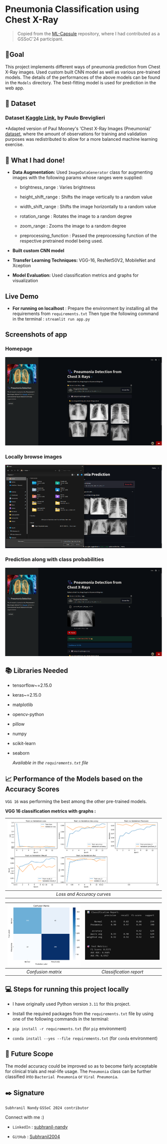 # Pneumonia Classification using Chest X-Ray

> Copied from the [ML-Capsule](https://github.com/Niketkumardheeryan/ML-CaPsule) repository, where I had contributed as a GSSoC'24 participant.

## 🎯Goal

This project implements different ways of pneumonia prediction from Chest X-Ray images. Used custom built CNN model as well as various pre-trained models. The details of the performances of the above models can be found in the `Models` directory. The best-fitting model is used for prediction in the web app.

## 🧵 **Dataset**

### Dataset [Kaggle Link](https://www.kaggle.com/datasets/pcbreviglieri/pneumonia-xray-images/data), by Paulo Breviglieri

\*Adapted version of Paul Mooney's 'Chest X-Ray Images (Pneumonia)' [dataset](https://www.kaggle.com/paultimothymooney/chest-xray-pneumonia), where the amount of observations for training and validation purposes was redistributed to allow for a more balanced machine learning exercise.

## 🧮 **What I had done!**

- **Data Augmentation:** Used `ImageDataGenerator` class for augmenting images with the following params whose ranges were supplied:

  - brightness_range : Varies brightness
  - height_shift_range : Shifts the image vertically to a random value
  - width_shift_range : Shifts the image horizontally to a random value
  - rotation_range : Rotates the image to a random degree
  - zoom_range : Zooms the image to a random degree

  - preprocessing_function : Passed the preprocessing function of the respective pretrained model being used.

- **Built custom CNN model**
- **Transfer Learning Techniques:** VGG-16, ResNet50V2, MobileNet and Xception

- **Model Evaluation:** Used classification metrics and graphs for visualization

## Live Demo

- **For running on localhost** : Prepare the environment by installing all the requirements from `requirements.txt`
  Then type the following command in the terminal : `streamlit run app.py`

## Screenshots of app

### Homepage

![Homepage](./Images/Homepage.png)

### Locally browse images

![Browse](./Images/Browse.png)

### Prediction along with class probabilities

![Prediction](./Images/Prediction.png)

## 📚 **Libraries Needed**

- tensorflow~=2.15.0
- keras~=2.15.0
- matplotlib
- opencv-python
- pillow
- numpy
- scikit-learn
- seaborn

  _Available in the `requirements.txt` file_

## 📈 **Performance of the Models based on the Accuracy Scores**

`VGG 16` was performing the best among the other pre-trained models.

**VGG 16 classification metrics with graphs :**

| ![graphs_VGG16](./Images/curves_vgg16.png) |
| :----------------------------------------: |
|         _Loss and Accuracy curves_         |

| ![CM_VGG16](./Images/confusion_matrix_vgg16.png) | ![Report_VGG16](./Images/report_vgg16.png) |
| :----------------------------------------------: | :----------------------------------------: |
|                _Confusion matrix_                |          _Classification report_           |

## 💻 **Steps for running this project locally**

- I have originally used Python version `3.11` for this project.

- Install the required packages from the `requirements.txt` file by using one of the following commands in the terminal:

- `pip install -r requirements.txt` (for `pip` environment)

- `conda install --yes --file requirements.txt` (for `conda` environment)

## 📢 **Future Scope**

The model accuracy could be improved so as to become fairly acceptable for clinical trials and real-life usage.
The `Pneumonia` class can be further classified into `Bacterial Pneumonia` or `Viral Pneumonia`.

## ✒️ **Signature**

`Subhranil Nandy` `GSSoC 2024 contributor`

Connect with me :)

- `LinkedIn` : [subhranil-nandy](https://www.linkedin.com/in/subhranil-nandy)

- `GitHub` : [Subhranil2004](https://github.com/Subhranil2004)
